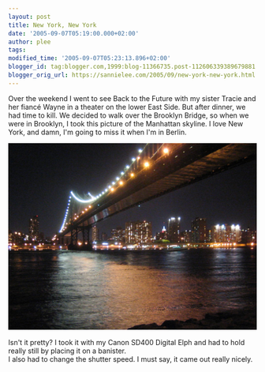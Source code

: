 ```yaml
---
layout: post
title: New York, New York
date: '2005-09-07T05:19:00.000+02:00'
author: plee
tags: 
modified_time: '2005-09-07T05:23:13.896+02:00'
blogger_id: tag:blogger.com,1999:blog-11366735.post-112606339389679881
blogger_orig_url: https://sannielee.com/2005/09/new-york-new-york.html
---
```


Over the weekend I went to see Back to the Future with my sister Tracie and her fiancé Wayne in a theater 
on the lower East Side. But after dinner, we had time to kill. We decided to walk over the Brooklyn Bridge, 
so when we were in Brooklyn, I took this picture of the Manhattan skyline. I love New York, and damn, I'm 
going to miss it when I'm in Berlin.


<img src="/assets/img/IMG_0516.jpg" alt="View from Brooklyn" border="0" />


Isn't it pretty?  I took it with my Canon SD400 Digital Elph and had to hold really still by placing it on a banister.  
I also had to change the shutter speed.  I must say, it came out really nicely.
